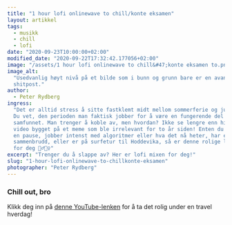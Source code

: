 ```yaml
---
title: "1 hour lofi onlinewave to chill/konte eksamen"
layout: artikkel
tags:
  - musikk
  - chill
  - lofi
date: "2020-09-23T10:00:00+02:00"
modified_date: "2020-09-22T17:32:42.177056+02:00"
image: "/assets/1 hour lofi onlinewave to chill&#47;konte eksamen to.png"
image_alt:
  "Usedvanlig høyt nivå på et bilde som i bunn og grunn bare er en avansert
  shitpost."
author:
  - Peter Rydberg
ingress:
  "Det er alltid stress å sitte fastklemt midt mellom sommerferie og juleferie.
  Du vet, den perioden man faktisk jobber for å være en fungerende del av
  samfunnet. Man trenger å koble av, men hvordan? Ikke se lengre enn hit, en
  video bygget på et meme som ble irrelevant for to år siden! Enten du tar deg
  en pause, jobber intenst med algoritmer eller hva det nå heter, har et nervøst
  sammenbrudd, eller er på surfetur til Hoddevika, så er denne rolige lofi-mixen
  for deg 💆‍♂️💆‍♀️"
excerpt: "Trenger du å slappe av? Her er lofi mixen for deg!"
slug: "1-hour-lofi-onlinewave-to-chillkonte-eksamen"
photographer: "Peter Rydberg"
---
```


### Chill out, bro

Klikk deg inn på [denne YouTube-lenken](https://youtu.be/wAmVOOCUkao) for å ta
det rolig under en travel hverdag!
